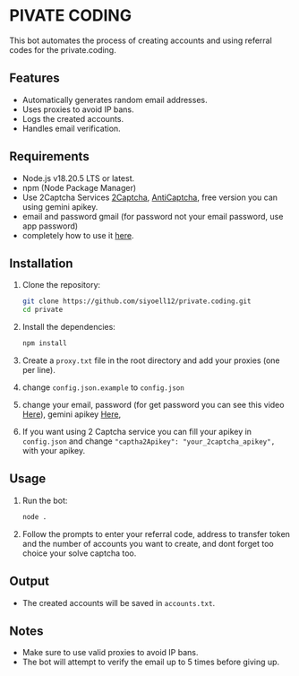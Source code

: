 # PIVATE CODING

This bot automates the process of creating accounts and using referral codes for the private.coding.

## Features

- Automatically generates random email addresses.
- Uses proxies to avoid IP bans.
- Logs the created accounts.
- Handles email verification.

## Requirements

- Node.js v18.20.5 LTS or latest.
- npm (Node Package Manager)
- Use 2Captcha Services [2Captcha](https://2captcha.com/), [AntiCaptcha](https://anti-captcha.com/), free version you can using gemini apikey.
- email and password gmail (for password not your email password, use app password)
- completely how to use it [here](https://youtu.be/_rAoQeKpEtM?si=SLicWKn-AurwE8oa).

## Installation

1. Clone the repository:

   ```sh
   git clone https://github.com/siyoell12/private.coding.git
   cd private
   ```

2. Install the dependencies:

   ```sh
   npm install
   ```

3. Create a `proxy.txt` file in the root directory and add your proxies (one per line).

4. change `config.json.example` to `config.json`

5. change your email, password (for get password you can see this video [Here](https://youtu.be/_rAoQeKpEtM?si=SLicWKn-AurwE8oa)), gemini apikey [Here](https://aistudio.google.com/app/apikey),

6. If you want using 2 Captcha service you can fill your apikey in `config.json` and change `"captha2Apikey": "your_2captcha_apikey",` with your apikey.

## Usage

1. Run the bot:

   ```sh
   node .
   ```

2. Follow the prompts to enter your referral code, address to transfer token and the number of accounts you want to create, and dont forget too choice your solve captcha too.

## Output

- The created accounts will be saved in `accounts.txt`.

## Notes

- Make sure to use valid proxies to avoid IP bans.
- The bot will attempt to verify the email up to 5 times before giving up.



